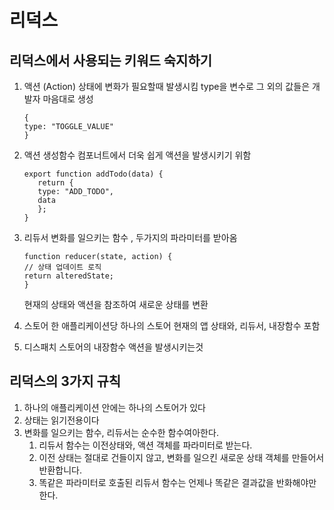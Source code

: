 # 리덕스

## 리덕스에서 사용되는 키워드 숙지하기

1. 액션 (Action)
   상태에 변화가 필요할때 발생시킴
   type을 변수로 그 외의 값들은 개발자 마음대로 생성
   ```
   {
   type: "TOGGLE_VALUE"
   }
   ```
2. 액션 생성함수
   컴포너트에서 더욱 쉽게 액션을 발생시키기 위함
   ```
   export function addTodo(data) {
      return {
      type: "ADD_TODO",
      data
      };
   }
   ```
3. 리듀서
   변화를 일으키는 함수 , 두가지의 파라미터를 받아옴
   ```
   function reducer(state, action) {
   // 상태 업데이트 로직
   return alteredState;
   }
   ```

   현재의 상태와 액션을 참조하여 새로운 상태를 변환
4. 스토어
   한 애플리케이션당 하나의 스토어
   현재의 앱 상태와, 리듀서, 내장함수 포함
5. 디스패치
   스토어의 내장함수
   액션을 발생시키는것 



## 리덕스의 3가지 규칙

1. 하나의 애플리케이션 안에는 하나의 스토어가 있다
2. 상태는 읽기전용이다
3. 변화를 일으키는 함수, 리듀서는 순수한 함수여아한다.
   1. 리듀서 함수는 이전상태와, 액션 객체를 파라미터로 받는다.
   2. 이전 상태는 절대로 건들이지 않고, 변화를 일으킨 새로운 상태 객체를 만들어서 반환합니다.
   3. 똑같은 파라미터로 호출된 리듀서 함수는 언제나 똑같은 결과값을 반화해야만 한다.


